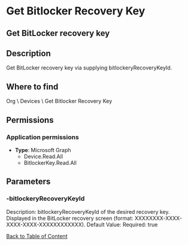 # Get Bitlocker Recovery Key

## Get BitLocker recovery key

## Description
Get BitLocker recovery key via supplying bitlockeryRecoveryKeyId.

## Where to find
Org \ Devices \ Get Bitlocker Recovery Key

## Permissions
### Application permissions
- **Type**: Microsoft Graph
  - Device.Read.All
  - BitlockerKey.Read.All


## Parameters
### -bitlockeryRecoveryKeyId
Description: bitlockeryRecoveryKeyId of the desired recovery key. Displayed in the BitLocker recovery screen (format: XXXXXXXX-XXXX-XXXX-XXXX-XXXXXXXXXXXX).
Default Value: 
Required: true


[Back to Table of Content](../../../README.md)

